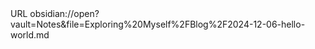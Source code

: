 <?xml version="1.0" encoding="UTF-8"?>
<!DOCTYPE plist PUBLIC "-//Apple//DTD PLIST 1.0//EN" "http://www.apple.com/DTDs/PropertyList-1.0.dtd">
<plist version="1.0">
<dict>
	<key>URL</key>
	<string>obsidian://open?vault=Notes&amp;file=Exploring%20Myself%2FBlog%2F2024-12-06-hello-world.md</string>
</dict>
</plist>
